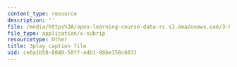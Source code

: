 ```yaml
---
content_type: resource
description: ''
file: /media/https%3A/open-learning-course-data-rc.s3.amazonaws.com/3-091sc-introduction-to-solid-state-chemistry-fall-2010/ce6a1b58804058ffadb188be358c6031_malCa9kI7Ag.vtt
file_type: application/x-subrip
resourcetype: Other
title: 3play caption file
uid: ce6a1b58-8040-58ff-adb1-88be358c6031
---
```

